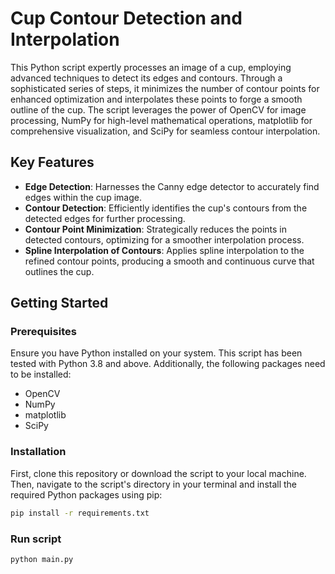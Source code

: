 # Cup Contour Detection and Interpolation

This Python script expertly processes an image of a cup, employing advanced techniques to detect its edges and contours. Through a sophisticated series of steps, it minimizes the number of contour points for enhanced optimization and interpolates these points to forge a smooth outline of the cup. The script leverages the power of OpenCV for image processing, NumPy for high-level mathematical operations, matplotlib for comprehensive visualization, and SciPy for seamless contour interpolation.

## Key Features

- **Edge Detection**: Harnesses the Canny edge detector to accurately find edges within the cup image.
- **Contour Detection**: Efficiently identifies the cup's contours from the detected edges for further processing.
- **Contour Point Minimization**: Strategically reduces the points in detected contours, optimizing for a smoother interpolation process.
- **Spline Interpolation of Contours**: Applies spline interpolation to the refined contour points, producing a smooth and continuous curve that outlines the cup.

## Getting Started

### Prerequisites

Ensure you have Python installed on your system. This script has been tested with Python 3.8 and above. Additionally, the following packages need to be installed:

- OpenCV
- NumPy
- matplotlib
- SciPy

### Installation

First, clone this repository or download the script to your local machine. Then, navigate to the script's directory in your terminal and install the required Python packages using pip:

```bash
pip install -r requirements.txt
```
### Run script

```bash
python main.py
```


